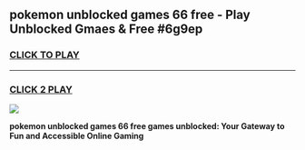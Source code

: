 
## pokemon unblocked games 66 free - Play Unblocked Gmaes & Free #6g9ep
<h3>
<a href="https://premium.freeplayer.one?title=pokemon_unblocked_games_66_free&ref=03M">CLICK TO PLAY</a></h3>
<hr>

<h3>
<a href="https://premium.freeplayer.one?title=pokemon_unblocked_games_66_free&ref=03M">CLICK 2 PLAY</a>
  
</h3>

<a href="https://premium.freeplayer.one?title=pokemon_unblocked_games_66_free&ref=03M"><img src="https://clearcache.store/games.png"></a>


**pokemon unblocked games 66 free games unblocked: Your Gateway to Fun and Accessible Online Gaming**

